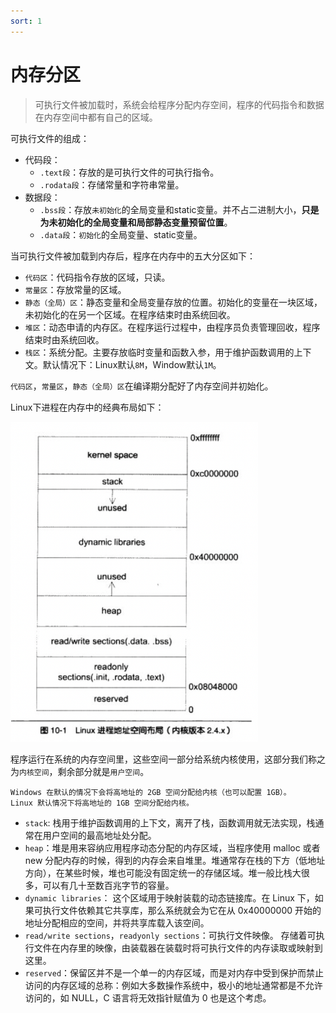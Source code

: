 ```yaml
---
sort: 1
---
```


# 内存分区

> 可执行文件被加载时，系统会给程序分配内存空间，程序的代码指令和数据在内存空间中都有自己的区域。



可执行文件的组成：

+ 代码段：
  + `.text段`：存放的是可执行文件的可执行指令。
  + `.rodata段`：存储常量和字符串常量。
+ 数据段：
  + `.bss段`：存放`未初始化`的全局变量和static变量。并不占二进制大小，**只是为未初始化的全局变量和局部静态变量预留位置**。
  + `.data段`：`初始化`的全局变量、static变量。



当可执行文件被加载到内存后，程序在内存中的五大分区如下：

+ `代码区`：代码指令存放的区域，只读。
+ `常量区`：存放常量的区域。
+ `静态（全局）区`：静态变量和全局变量存放的位置。初始化的变量在一块区域，未初始化的在另一个区域。在程序结束时由系统回收。
+ `堆区`：动态申请的内存区。在程序运行过程中，由程序员负责管理回收，程序结束时由系统回收。
+ `栈区`：系统分配。主要存放临时变量和函数入参，用于维护函数调用的上下文。默认情况下：Linux默认`8M`，Window默认`1M`。

`代码区`，`常量区`，`静态（全局）区`在编译期分配好了内存空间并初始化。



Linux下进程在内存中的经典布局如下：

<img src="https://raw.githubusercontent.com/AZMDDY/imgs/master/img/image-20220109180500587.png" alt="image-20220109180500587" style="zoom:50%;" />



程序运行在系统的内存空间里，这些空间一部分给系统内核使用，这部分我们称之为`内核空间`，剩余部分就是`用户空间`。

```tip
Windows 在默认的情况下会将高地址的 2GB 空间分配给内核（也可以配置 1GB）。
Linux 默认情况下将高地址的 1GB 空间分配给内核。
```

+ `stack`: 栈用于维护函数调用的上下文，离开了栈，函数调用就无法实现，栈通常在用户空间的最高地址处分配。
+ `heap`：堆是用来容纳应用程序动态分配的内存区域，当程序使用 malloc 或者 new 分配内存的时候，得到的内存会来自堆里。堆通常存在栈的下方（低地址方向），在某些时候，堆也可能没有固定统一的存储区域。堆一般比栈大很多，可以有几十至数百兆字节的容量。
+ `dynamic libraries`： 这个区域用于映射装载的动态链接库。在 Linux 下，如果可执行文件依赖其它共享库，那么系统就会为它在从 0x40000000 开始的地址分配相应的空间，并将共享库载入该空间。
+ `read/write sections`，`readyonly sections`：可执行文件映像。 存储着可执行文件在内存里的映像，由装载器在装载时将可执行文件的内存读取或映射到这里。
+ `reserved`：保留区并不是一个单一的内存区域，而是对内存中受到保护而禁止访问的内存区域的总称：例如大多数操作系统中，极小的地址通常都是不允许访问的，如 NULL，C 语言将无效指针赋值为 0 也是这个考虑。